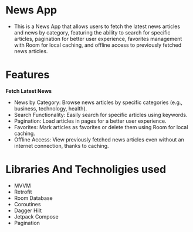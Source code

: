 # News App

* This is a News App that allows users to fetch the latest news articles and news by category, featuring the ability to search for specific articles, pagination for better user experience, favorites management with Room for local caching, and offline access to previously fetched news articles.

# Features

**Fetch Latest News**
  * News by Category: Browse news articles by specific categories (e.g., business, technology, health).
  * Search Functionality: Easily search for specific articles using keywords.
  * Pagination: Load articles in pages for a better user experience.
  * Favorites: Mark articles as favorites or delete them using Room for local caching.
  * Offline Access: View previously fetched news articles even without an internet connection, thanks to caching.

 # Libraries And Technoligies used

* MVVM 
* Retrofit
* Room Database
* Coroutines 
* Dagger Hilt
* Jetpack Compose
* Pagination
  

